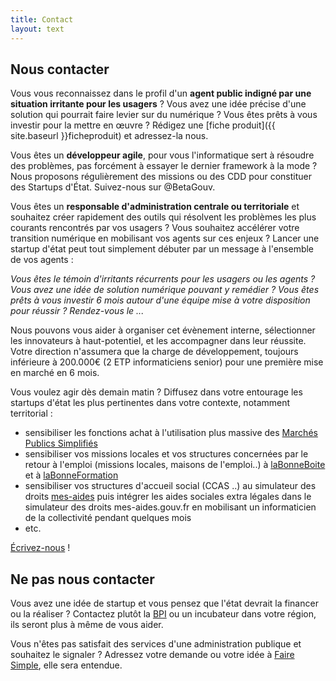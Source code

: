 ```yaml
---
title: Contact
layout: text
---
```

## Nous contacter

Vous vous reconnaissez dans le profil d'un **agent public indigné par une situation irritante pour les usagers** ? Vous avez une idée précise d'une solution qui pourrait faire levier sur du numérique ? Vous êtes prêts à vous investir pour la mettre en œuvre ? Rédigez une [fiche produit]({{ site.baseurl }}ficheproduit) et adressez-la nous.

Vous êtes un **développeur agile**, pour vous l'informatique sert à résoudre des problèmes, pas forcément à essayer le dernier framework à la mode ? Nous proposons régulièrement des missions ou des CDD pour constituer des Startups d'État. Suivez-nous sur @BetaGouv.

Vous êtes un **responsable d'administration centrale ou territoriale** et souhaitez créer rapidement des outils qui résolvent les problèmes les plus courants rencontrés par vos usagers ? Vous souhaitez accélérer votre transition numérique en mobilisant vos agents sur ces enjeux ? Lancer une startup d'état peut tout simplement débuter par un message à l'ensemble de vos agents :

*Vous êtes le témoin d'irritants récurrents pour les usagers ou les agents ? Vous avez une idée de solution numérique pouvant y remédier ? Vous êtes prêts à vous investir 6 mois autour d'une équipe mise à votre disposition pour réussir ? Rendez-vous le ...*

Nous pouvons vous aider à organiser cet évènement interne, sélectionner les innovateurs à haut-potentiel, et les accompagner dans leur réussite. Votre direction n'assumera que la charge de développement, toujours inférieure à 200.000€ (2 ETP informaticiens senior) pour une première mise en marché en 6 mois.

Vous voulez agir dès demain matin ? Diffusez dans votre entourage les startups d'état les plus pertinentes dans votre contexte, notamment territorial :

- sensibiliser les fonctions achat à l'utilisation plus massive des [Marchés Publics Simplifiés](http://mps.apientreprise.fr/)
- sensibiliser vos missions locales et vos structures concernées par le retour à l'emploi (missions locales, maisons de l'emploi..) à [laBonneBoite](http://labonneboite.pole-emploi.fr/) et à [laBonneFormation](http://labonneformation.pole-emploi.fr/)
- sensibiliser vos structures d'accueil social (CCAS ..) au simulateur des droits [mes-aides](https://mes-aides.gouv.fr/) puis intégrer les aides sociales extra légales dans le simulateur des droits mes-aides.gouv.fr en mobilisant un informaticien de la collectivité pendant quelques mois
- etc.


[Écrivez-nous](mailto:recrutement@beta.gouv.fr) !

## Ne pas nous contacter

Vous avez une idée de startup et vous pensez que l'état devrait la financer ou la réaliser ? Contactez plutôt la [BPI](https://www.bpifrance.fr/) ou un incubateur dans votre région, ils seront plus à même de vous aider.

Vous n'êtes pas satisfait des services d'une administration publique et souhaitez le signaler ? Adressez votre demande ou votre idée à [Faire Simple](https://www.faire-simple.gouv.fr/), elle sera entendue.
